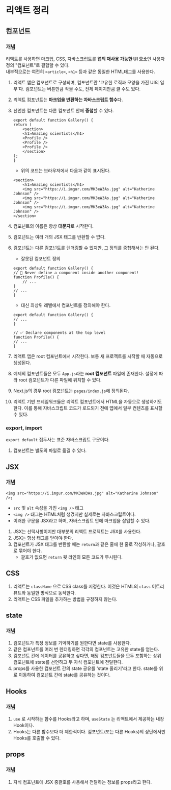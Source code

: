# 리액트 정리

## 컴포넌트

### 개념

리액트를 사용하면 마크업, CSS, 자바스크립트를 **앱의 재사용 가능한 UI 요소**인 사용자 정의 "컴포넌트"로 결합할 수 있다.  
내부적으로는 여전히 `<article>`, `<h1>` 등과 같은 동일한 HTML태그를 사용한다.  

1. 리액트 앱은 컴포넌트로 구성되며, 컴포넌트란 '고유한 로직과 모양을 가진 UI의 일부'다. 컴포넌트는 버튼만큼 작을 수도, 전체 페이지만큼 클 수도 있다.
2. 리액트 컴포넌트는 **마크업을 반환하는 자바스크립트 함수**다.

3. 선언한 컴포넌트는 다른 컴포넌트 안에 **중첩**할 수 있다.

    ```
    export default function Gallery() {
    return (
        <section>
        <h1>Amazing scientists</h1>
        <Profile />
        <Profile />
        <Profile />
        </section>
    );
    }
    ```
    - 위의 코드는 브라우저에서 다음과 같이 표시된다.  
    ```
    <section>
        <h1>Amazing scientists</h1>
        <img src="https://i.imgur.com/MK3eW3As.jpg" alt="Katherine Johnson" />
        <img src="https://i.imgur.com/MK3eW3As.jpg" alt="Katherine Johnson" />
        <img src="https://i.imgur.com/MK3eW3As.jpg" alt="Katherine Johnson" />
    </section>
    ```

4. 컴포넌트의 이름은 항상 **대문자**로 시작한다.
5. 컴포넌트는 여러 개의 JSX 태그를 반환할 수 없다.
6. 컴포넌트는 다른 컴포넌트를 렌더링할 수 있지만, 그 정의를 중첩해서는 안 된다.  
    
    - 잘못된 컴포넌트 정의  
    
    ```
    export default function Gallery() {
    // 🔴 Never define a component inside another component!
    function Profile() {
        // ...
    }
    // ...
    }
    ```
    
    - 대신 최상위 레벨에서 컴포넌트를 정의해야 한다.  
    
    ```
    export default function Gallery() {
    // ...
    }

    // ✅ Declare components at the top level
    function Profile() {
    // ...
    }
    ```

7. 리액트 앱은 root 컴포넌트에서 시작한다. 보통 새 프로젝트를 시작할 때 자동으로 생성된다.  
8. 예제의 컴포넌트들은 모두 `App.js`라는 **root 컴포넌트** 파일에 존재한다. 설정에 따라 root 컴포넌트가 다른 파일에 위치할 수 있다.  
9. Next.js의 경우 root 컴포넌트는 `pages/index.js`에 정의된다.  
10. 리액트 기반 프레임워크들은 리액트 컴포넌트에서 HTML을 자동으로 생성하기도 한다. 이를 통해 자바스크립트 코드가 로드되기 전에 앱에서 일부 컨텐츠를 표시할 수 있다.  


### export, import

`export default` 접두사는 표준 자바스크립트 구문이다.  

1. 컴포넌트는 별도의 파일로 옮길 수 있다.

## JSX

### 개념

```
<img src="https://i.imgur.com/MK3eW3As.jpg" alt="Katherine Johnson" />;
```

- `src` 및 `alt` 속성을 가진 `<img />` 태그  
- `<img />` 태그는 HTML처럼 생겼지만 실제로는 자바스크립트이다.  
- 이러한 구문을 JSX라고 하며, 자바스크립트 안에 마크업을 삽입할 수 있다.  

1. JSX는 선택사항이지만 대부분의 리액트 프로젝트는 JSX를 사용한다.
2. JSX는 항상 태그를 닫아야 한다. 
3. 컴포넌트가 JSX 태그를 반환할 때는 `return`과 같은 줄에 한 줄로 작성하거나, 괄호로 묶어야 한다.  
    - 괄호가 없으면 `return` 뒷 라인의 모든 코드가 무시된다.  


## CSS

1. 리액트는 ```className``` 으로 CSS class를 지정한다. 이것은 HTML의 ```class``` 어트리뷰트와 동일한 방식으로 동작한다.
2. 리액트는 CSS 파일을 추가하는 방법을 규정하지 않는다.

## state

### 개념

1. 컴포넌트가 특정 정보를 기억하기를 원한다면 state를 사용한다.
2. 같은 컴포넌트를 여러 번 렌더링하면 각각의 컴포넌트는 고유한 state를 얻는다.
3. 컴포넌트 간에 데이터를 공유하고 싶다면, 해당 컴포넌트들을 모두 포함하는 상위 컴포넌트에 state를 선언하고 두 자식 컴포넌트에 전달한다.
4. props를 사용한 컴포넌트 간의 state 공유를 'state 올리기'라고 한다. state를 위로 이동하여 컴포넌트 간에 state를 공유하는 것이다.

## Hooks

### 개념

1. ```use``` 로 시작하는 함수를 Hooks라고 하며, ```useState``` 는 리액트에서 제공하는 내장 Hook이다.
2. Hooks는 다른 함수보다 더 제한적이다. 컴포넌트(또는 다른 Hooks)의 상단에서만 Hooks를 호출할 수 있다.

## props

### 개념

1. 자식 컴포넌트에 JSX 중괄호를 사용해서 전달하는 정보를 props라고 한다.